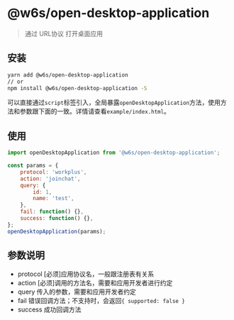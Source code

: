 # @w6s/open-desktop-application

> 通过 URL协议 打开桌面应用

## 安装

```bash
yarn add @w6s/open-desktop-application
// or
npm install @w6s/open-desktop-application -S
```

可以直接通过`script`标签引入，全局暴露`openDesktopApplication`方法，使用方法和参数跟下面的一致。详情请查看`example/index.html`。

## 使用

```js
import openDesktopApplication from '@w6s/open-desktop-application';

const params = {
    protocol: 'workplus',
    action: 'joinchat',
    query: {
        id: 1,
        name: 'test',
    },
    fail: function() {},
    success: function() {},
};
openDesktopApplication(params);
```

## 参数说明

* protocol [必须]应用协议名，一般跟注册表有关系
* action [必须]调用的方法名，需要和应用开发者进行约定
* query 传入的参数，需要和应用开发者约定
* fail 错误回调方法；不支持时，会返回`{ supported: false }`
* success 成功回调方法

